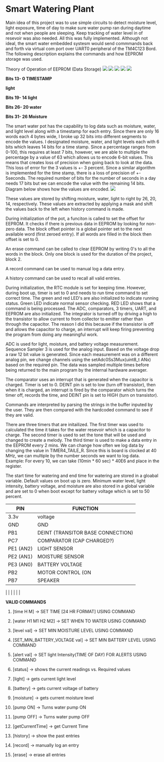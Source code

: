 # Smart Watering Plant
Main idea of this project was to use simple circuits to detect moisture level, light exposure, time of day to make sure water pump ran during daytime and not when people are sleeping. Keep tracking of water level in of resevoir was also needed. All this was fully implemented. Although not ideal, the smart water embedded systesm would send commmands back and forth via virtual com port over UART0 peripheral of the TM4C123 Bord. The following description explains the commands and how EEPROM storage was used.


Theory of Operation of EEPROM (Data Storage)
![](RackMultipart20201214-4-1yabmis_html_6c07156bd966aef3.gif) ![](RackMultipart20201214-4-1yabmis_html_6c07156bd966aef3.gif) ![](RackMultipart20201214-4-1yabmis_html_dae7ba5e05eed766.gif) ![](RackMultipart20201214-4-1yabmis_html_f41d2699a0b8105.gif) ![](RackMultipart20201214-4-1yabmis_html_54416d88fd53949e.gif)

**Bits 13- 0 TIMESTAMP**

**light**

**Bits 19- 14 light**

**Bits 26- 20 water**

**Bits 31- 26 Moisture**

The smart water pot has the capability to log data such as moisture, water, and light level along with a timestamp for each entry. Since there are only 16 words each 4 bytes wide, I broke up 32 bits into different segments to encode the values. I designated moisture, water, and light levels each with 6 bits which leaves 14 bits for a time stamp. Since a percentage ranges from 0-100, this requires at least 7 bits, however, we are able to multiple the percentage by a value of 63 which allows us to encode 6-bit values. This means that creates loss of precision when going back to look at the data. This loss of error for the 3 values is +- 3 percent. Since a similar algorithm is implemented for the time stamp, there is a loss of precision of +- 5seconds. The required number of bits for the number of seconds in a day needs 17 bits but we can encode the value with the remaining 14 bits. Diagram below shows how the values are encoded. ![](RackMultipart20201214-4-1yabmis_html_f9d76752cc049e97.png)

These values are stored by shifting moisture, water, light to right by 26, 20, 14, respectively. These values are extracted by applying a mask and shift the values back to the left when history command is made.

During initialization of the pot, a funciton is called to set the offset for EEPROM. It checks if there is previous data in EEPROM by looking for non-zero data. The block offset pointer is a global pointer set to the next available word (first zeroed entry). If all words are filled in the block then offset is set to 0.

An erase command can be called to clear EEPROM by writing 0&#39;s to all the words in the block. Only one block is used for the duration of the project, block 2.

A record command can be used to manual log a data entry.

A history command can be used to recall all valid entries.

During initialization, the RTC module is set for keeping time. However, during boot up, timer is set to 0 and needs to run time command to set correct time. The green and red LED&#39;s are also initialized to indicate running status. Green LED indicate normal sensor checking. RED LED shows that a command is being processed. The ADC, comparators, 3 timers, UART, and EEPROM are also initialized. The integrator is turned off by driving a high to the transistor to allow current to from collector to emitter rather than through the capacitor. The reason I did this because if the transistor is off and allows the capacitor to charge, an interrupt will keep firing preventing the program from doing any meaningful work.

ADC is used for light, moisture, and battery voltage measurement. Sequence Sampler 3 is used for the analog input. Based on the voltage drop a raw 12 bit value is generated. Since each measurement was on a different analog pin, we change channels using the setAdc0Ss3Mux(uint8\_t ANx) based on the required pin. The data was sampled multiple times before being returned to the main program by the internal hardware averager.

The comparator uses an interrupt that is generated when the capacitor is charged. Timer is set to 0. DEINT pin is set to low (turn off transistor), then when it is charged, an interrupt is fired by the comparator which turns the timer off, records the time, and DEINT pin is set to HIGH (turn on transistor).

Commands are interpreted by parsing the strings in the buffer inputed by the user. They are then compared with the hardcoded command to see if they are valid.

There are three timers that are initailized. The first timer was used to calculated the time it takes for the water resevoir which is a capacitor to charge. The second timer is used to set the tone that will be used and changed to create a melody. The third timer is used to make a data entry in the EEPROM every 2 mins. We can change how often we log data by changing the value in TIMER4\_TAILE\_R. Since this is board is clocked at 40 MHz, we can multiple by the number seconds we want to log data. Example: For every 10, we can take (10min \* 60 sec) \* 40E6 and place in the register.

The start time for watering and end time for watering are stored in a gloabal variable. Default values on boot up is zero. Minimum water level, light intensity, battery voltage, and moisture are also stored in a global variable and are set to 0 when boot except for battery voltage which is set to 50 percent.

| **PIN** | **FUNCTION** |
| --- | --- |
| 3.3v | voltage |
| GND | GND |
| PB1 | DEINT (TRANSITOR BASE CONNECTION) |
| PC7 | COMPARATOR (CAP CHARGED?) |
| PE1 (AN2) | LIGHT SENSOR |
| PE2 (AN1) | MOISTURE SENSOR |
| PE3 (AN0) | BATTERY VOLTAGE |
| PB2 | MOTOR CONTROL (ON|OFF) |
| PB7 | SPEAKER |
|
 |
 |
|
 |
 |

**VALID COMMANDS**

1. [time H M]  ->  SET TIME [24 HR FORMAT] USING COMMAND

2. [water H1 M1 H2 M2]  ->  SET WHEN TO WATER USING COMMAND

3. [level val]  ->  SET MIN MOISTURE LEVEL USING COMMAND

4. [SET\_MIN\_BATTERY\_VOLTAGE val] -> SET MIN BATTERY LEVEL USING COMMAND

5. [alert val]  ->  SET light Intensity(TIME OF DAY) FOR ALERTS USING COMMAND

6. [status]  ->  shows the current readings vs. Required values

7. [light]  ->  gets current light level

8. [battery]  ->  gets current voltage of battery

9. [moisture]  ->  gets current moisture level

10. [pump ON]  ->  Turns water pump ON

11. [pump OFF]  ->  Turns water pump OFF

12. [getCurrentTime]  ->  get Current Time

13. [history]  ->  show the past entries

14. [record] ->  manually log an entry

15. [erase]  ->  erase all entries
